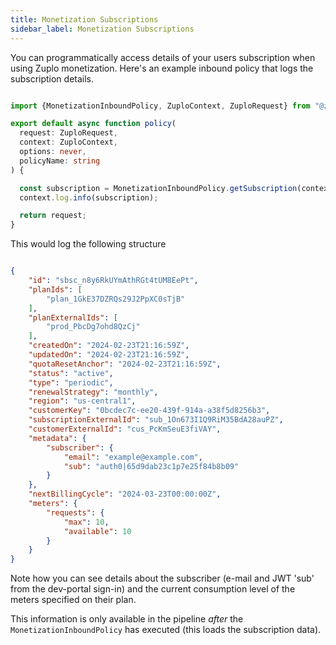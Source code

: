 ```yaml
---
title: Monetization Subscriptions
sidebar_label: Monetization Subscriptions
---
```


You can programmatically access details of your users subscription when using Zuplo monetization. Here's an example inbound policy that logs the subscription details.

```ts

import {MonetizationInboundPolicy, ZuploContext, ZuploRequest} from "@zuplo/runtime";

export default async function policy(
  request: ZuploRequest,
  context: ZuploContext,
  options: never,
  policyName: string
) {

  const subscription = MonetizationInboundPolicy.getSubscription(context);
  context.log.info(subscription);

  return request;
}
```

This would log the following structure

```json

{
	"id": "sbsc_n8y6RkUYmAthRGt4tUM8EePt",
	"planIds": [
		"plan_1GkE37DZRQs29J2PpXC0sTjB"
	],
	"planExternalIds": [
		"prod_PbcDg7ohd8QzCj"
	],
	"createdOn": "2024-02-23T21:16:59Z",
	"updatedOn": "2024-02-23T21:16:59Z",
	"quotaResetAnchor": "2024-02-23T21:16:59Z",
	"status": "active",
	"type": "periodic",
	"renewalStrategy": "monthly",
	"region": "us-central1",
	"customerKey": "0bcdec7c-ee20-439f-914a-a38f5d8256b3",
	"subscriptionExternalId": "sub_1On673I1Q9RiM35BdA28auPZ",
	"customerExternalId": "cus_PcKmSeuE3fiVAY",
	"metadata": {
		"subscriber": {
			"email": "example@example.com",
			"sub": "auth0|65d9dab23c1p7e25f84b8b09"
		}
	},
	"nextBillingCycle": "2024-03-23T00:00:00Z",
	"meters": {
		"requests": {
			"max": 10,
			"available": 10
		}
	}
}

```

Note how you can see details about the subscriber (e-mail and JWT 'sub' from the dev-portal sign-in) and the current consumption level of the meters specified on their plan. 

This information is only available in the pipeline _after_ the `MonetizationInboundPolicy` has executed (this loads the subscription data).